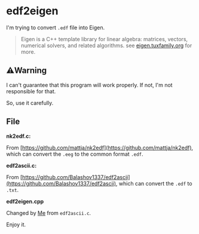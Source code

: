 # edf2eigen

I'm trying to convert ```.edf``` file into Eigen.

> Eigen is a C++ template library for linear algebra: matrices, vectors, numerical solvers, and related algorithms.
> see [eigen.tuxfamily.org](https://eigen.tuxfamily.org/) for more.

## ⚠️Warning

I can't guarantee that this program will work properly. If not, I'm not responsible for that.

So, use it carefully.

## File

**nk2edf.c:**

From [https://github.com/mattja/nk2edf](https://github.com/mattja/nk2edf), which can convert the ```.eeg``` to the common format ```.edf```.

**edf2ascii.c:**

From [https://github.com/Balashov1337/edf2ascii](https://github.com/Balashov1337/edf2ascii), which can convert the ```.edf``` to ```.txt```.

**edf2eigen.cpp**

Changed by [Me](https://github.com/LetMeFly666) from ```edf2ascii.c```.


Enjoy it.
